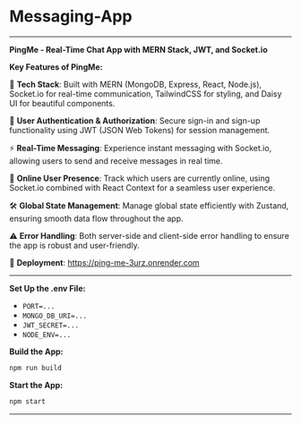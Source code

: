 # Messaging-App


---

**PingMe - Real-Time Chat App with MERN Stack, JWT, and Socket.io**

**Key Features of PingMe:**

🌟 **Tech Stack**: Built with MERN (MongoDB, Express, React, Node.js), Socket.io for real-time communication, TailwindCSS for styling, and Daisy UI for beautiful components.

🎉 **User Authentication & Authorization**: Secure sign-in and sign-up functionality using JWT (JSON Web Tokens) for session management.

⚡ **Real-Time Messaging**: Experience instant messaging with Socket.io, allowing users to send and receive messages in real time.

👥 **Online User Presence**: Track which users are currently online, using Socket.io combined with React Context for a seamless user experience.

🛠️ **Global State Management**: Manage global state efficiently with Zustand, ensuring smooth data flow throughout the app.

⚠️ **Error Handling**: Both server-side and client-side error handling to ensure the app is robust and user-friendly.

🚀 **Deployment**: https://ping-me-3urz.onrender.com



---

**Set Up the .env File:**

- `PORT=...`
- `MONGO_DB_URI=...`
- `JWT_SECRET=...`
- `NODE_ENV=...`

**Build the App:**
```bash
npm run build
```

**Start the App:**
```bash
npm start
```

---





